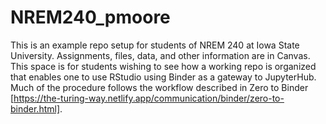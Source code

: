 # NREM240_pmoore
This is an example repo setup for students of NREM 240 at Iowa State University. Assignments, files, data, and other information are in Canvas. This space is for students wishing to see how a working repo is organized that enables one to use RStudio using Binder as a gateway to JupyterHub.
Much of the procedure follows the workflow described in Zero to Binder [https://the-turing-way.netlify.app/communication/binder/zero-to-binder.html]. 
